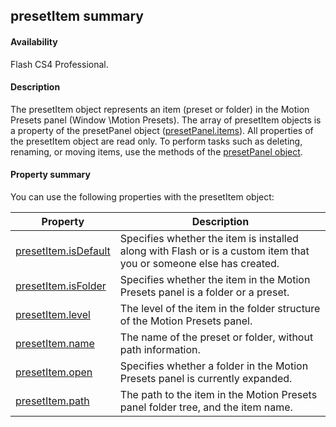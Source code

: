 ## presetItem summary

#### Availability

Flash CS4 Professional.

#### Description

The presetItem object represents an item (preset or folder) in the Motion Presets panel (Window \Motion Presets). The array of presetItem objects is a property of the presetPanel object ([presetPanel.items](#!wielmic/developers-animatesdk-docs/test/presetPanel_object/presetPane9.md)).
All properties of the presetItem object are read only. To perform tasks such as deleting, renaming, or moving items, use the methods of the [presetPanel object](#!wielmic/developers-animatesdk-docs/test/presetPanel_object/presetPanel_summary.md).

#### Property summary

You can use the following properties with the presetItem object:

| **Property**                                  | **Description**                                                                                                    |
|-----------------------------------------------|--------------------------------------------------------------------------------------------------------------------|
| [presetItem.isDefault](#!wielmic/developers-animatesdk-docs/test/presetItem_object/presetItem.md) | Specifies whether the item is installed along with Flash or is a custom item that you or someone else has created. |
| [presetItem.isFolder](#!wielmic/developers-animatesdk-docs/test/presetItem_object/presetIte1.md)          | Specifies whether the item in the Motion Presets panel is a folder or a preset.                                    |
| [presetItem.level](#!wielmic/developers-animatesdk-docs/test/presetItem_object/presetIte2.md)             | The level of the item in the folder structure of the Motion Presets panel.                                         |
| [presetItem.name](#!wielmic/developers-animatesdk-docs/test/presetItem_object/presetIte3.md)              | The name of the preset or folder, without path information.                                                        |
| [presetItem.open](#!wielmic/developers-animatesdk-docs/test/presetItem_object/presetIte4.md)              | Specifies whether a folder in the Motion Presets panel is currently expanded.                                      |
| [presetItem.path](#!wielmic/developers-animatesdk-docs/test/presetItem_object/presetIte5.md)              | The path to the item in the Motion Presets panel folder tree, and the item name.                                   |

<span id="presetItem.isDefault" class="anchor"></span>

